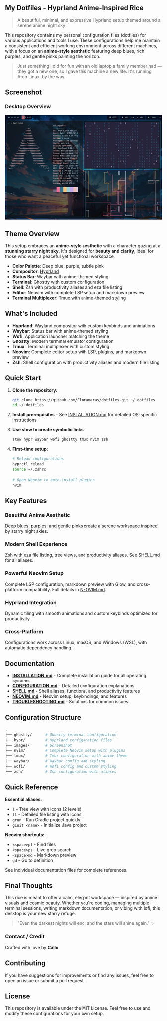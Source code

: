 ## My Dotfiles - Hyprland Anime-Inspired Rice

> A beautiful, minimal, and expressive Hyprland setup themed around a serene anime night sky

This repository contains my personal configuration files (dotfiles) for various applications and tools I use. These configurations help me maintain a consistent and efficient working environment across different machines, with a focus on an **anime-style aesthetic** featuring deep blues, rich purples, and gentle pinks painting the horizon.

> Just something I did for fun with an old laptop a family member had — they got a new one, so I gave this machine a new life. It's running Arch Linux, by the way.

## Screenshot

### Desktop Overview
![Screenshot](images/screenshot.png)

## Theme Overview

This setup embraces an **anime-style aesthetic** with a character gazing at a **stunning starry night sky**. It's designed for **beauty and clarity**, ideal for those who want a peaceful yet functional workspace.

* **Color Palette**: Deep blue, purple, subtle pink
* **Compositor**: [Hyprland](https://github.com/hyprwm/Hyprland)
* **Status Bar**: Waybar with anime-themed styling
* **Terminal**: Ghostty with custom configuration
* **Shell**: Zsh with productivity aliases and eza file listing
* **Editor**: Neovim with complete LSP setup and markdown preview
* **Terminal Multiplexer**: Tmux with anime-themed styling

## What's Included

- **Hyprland**: Wayland compositor with custom keybinds and animations
- **Waybar**: Status bar with anime-themed styling  
- **Wofi**: Application launcher matching the theme
- **Ghostty**: Modern terminal emulator configuration
- **Tmux**: Terminal multiplexer with custom styling
- **Neovim**: Complete editor setup with LSP, plugins, and markdown preview
- **Zsh**: Shell configuration with productivity aliases and modern file listing

## Quick Start

1. **Clone the repository:**
   ```bash
   git clone https://github.com/Floranaras/dotfiles.git ~/.dotfiles
   cd ~/.dotfiles
   ```

2. **Install prerequisites** - See [INSTALLATION.md](docs/INSTALLATION.md) for detailed OS-specific instructions

3. **Use stow to create symbolic links:**
   ```bash
   stow hypr waybar wofi ghostty tmux nvim zsh
   ```

4. **First-time setup:**
   ```bash
   # Reload configurations
   hyprctl reload
   source ~/.zshrc
   
   # Open Neovim to auto-install plugins
   nvim
   ```

## Key Features

###  **Beautiful Anime Aesthetic**
Deep blues, purples, and gentle pinks create a serene workspace inspired by starry night skies.

###  **Modern Shell Experience** 
Zsh with eza file listing, tree views, and productivity aliases. See [SHELL.md](docs/SHELL.md) for all aliases.

###  **Powerful Neovim Setup**
Complete LSP configuration, markdown preview with Glow, and cross-platform compatibility. Full details in [NEOVIM.md](docs/NEOVIM.md).

###  **Hyprland Integration**
Dynamic tiling with smooth animations and custom keybinds optimized for productivity.

###  **Cross-Platform**
Configurations work across Linux, macOS, and Windows (WSL), with automatic dependency handling.

## Documentation

- **[INSTALLATION.md](docs/INSTALLATION.md)** - Complete installation guide for all operating systems
- **[CONFIGURATION.md](docs/CONFIGURATION.md)** - Detailed configuration explanations
- **[SHELL.md](docs/SHELL.md)** - Shell aliases, functions, and productivity features
- **[NEOVIM.md](docs/NEOVIM.md)** - Neovim setup, keybindings, and features
- **[TROUBLESHOOTING.md](docs/TROUBLESHOOTING.md)** - Solutions for common issues

## Configuration Structure

```bash
.
├── ghostty/      # Ghostty terminal configuration
├── hypr/         # Hyprland configuration files  
├── images/       # Screenshot
├── nvim/         # Complete Neovim setup with plugins
├── tmux/         # Tmux configuration with anime theme
├── waybar/       # Waybar config and styling
├── wofi/         # Wofi config and custom styling
└── zsh/          # Zsh configuration with aliases
```

## Quick Reference

**Essential aliases:**
- `l` - Tree view with icons (2 levels)
- `ll` - Detailed file listing with icons  
- `grun` - Run Gradle project quickly
- `ginit <name>` - Initialize Java project

**Neovim shortcuts:**
- `<space>pf` - Find files
- `<space>ps` - Live grep search
- `<space>md` - Markdown preview
- `gd` - Go to definition

See individual documentation files for complete references.

## Final Thoughts

This rice is meant to offer a calm, elegant workspace — inspired by anime visuals and cosmic beauty. Whether you're coding, managing multiple terminal sessions, writing markdown documentation, or vibing with lofi, this desktop is your new starry refuge.

> "Even the darkest nights will end, and the stars will shine again." ✨

### Contact / Credit
Crafted with love by **Callo**

## Contributing

If you have suggestions for improvements or find any issues, feel free to open an issue or submit a pull request.

## License

This repository is available under the MIT License. Feel free to use and modify these configurations for your own setup.
